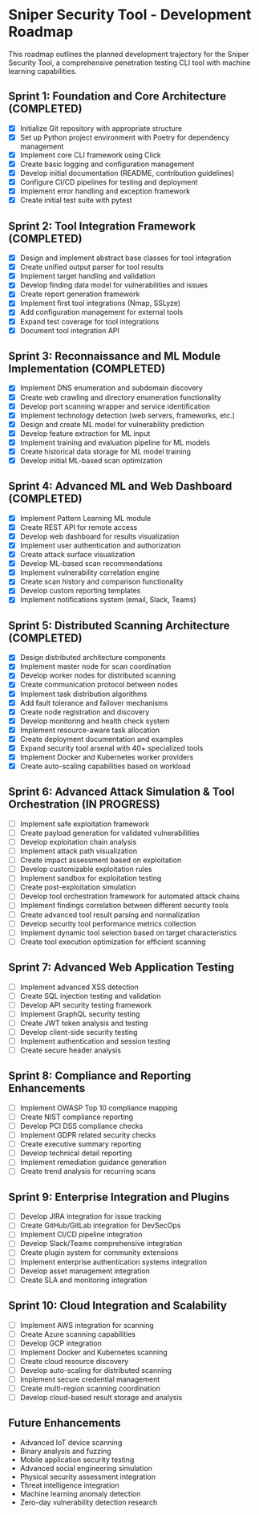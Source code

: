 # Sniper Security Tool - Development Roadmap

This roadmap outlines the planned development trajectory for the Sniper Security Tool, a comprehensive penetration testing CLI tool with machine learning capabilities.

## Sprint 1: Foundation and Core Architecture (COMPLETED)
- [x] Initialize Git repository with appropriate structure
- [x] Set up Python project environment with Poetry for dependency management
- [x] Implement core CLI framework using Click
- [x] Create basic logging and configuration management
- [x] Develop initial documentation (README, contribution guidelines)
- [x] Configure CI/CD pipelines for testing and deployment
- [x] Implement error handling and exception framework
- [x] Create initial test suite with pytest

## Sprint 2: Tool Integration Framework (COMPLETED)
- [x] Design and implement abstract base classes for tool integration
- [x] Create unified output parser for tool results
- [x] Implement target handling and validation
- [x] Develop finding data model for vulnerabilities and issues
- [x] Create report generation framework
- [x] Implement first tool integrations (Nmap, SSLyze)
- [x] Add configuration management for external tools
- [x] Expand test coverage for tool integrations
- [x] Document tool integration API

## Sprint 3: Reconnaissance and ML Module Implementation (COMPLETED)
- [x] Implement DNS enumeration and subdomain discovery
- [x] Create web crawling and directory enumeration functionality
- [x] Develop port scanning wrapper and service identification
- [x] Implement technology detection (web servers, frameworks, etc.)
- [x] Design and create ML model for vulnerability prediction
- [x] Develop feature extraction for ML input
- [x] Implement training and evaluation pipeline for ML models
- [x] Create historical data storage for ML model training
- [x] Develop initial ML-based scan optimization

## Sprint 4: Advanced ML and Web Dashboard (COMPLETED)
- [x] Implement Pattern Learning ML module
- [x] Create REST API for remote access
- [x] Develop web dashboard for results visualization
- [x] Implement user authentication and authorization
- [x] Create attack surface visualization
- [x] Develop ML-based scan recommendations
- [x] Implement vulnerability correlation engine
- [x] Create scan history and comparison functionality
- [x] Develop custom reporting templates
- [x] Implement notifications system (email, Slack, Teams)

## Sprint 5: Distributed Scanning Architecture (COMPLETED)
- [x] Design distributed architecture components
- [x] Implement master node for scan coordination
- [x] Develop worker nodes for distributed scanning
- [x] Create communication protocol between nodes
- [x] Implement task distribution algorithms
- [x] Add fault tolerance and failover mechanisms
- [x] Create node registration and discovery
- [x] Develop monitoring and health check system
- [x] Implement resource-aware task allocation
- [x] Create deployment documentation and examples
- [x] Expand security tool arsenal with 40+ specialized tools
- [x] Implement Docker and Kubernetes worker providers
- [x] Create auto-scaling capabilities based on workload

## Sprint 6: Advanced Attack Simulation & Tool Orchestration (IN PROGRESS)
- [ ] Implement safe exploitation framework
- [ ] Create payload generation for validated vulnerabilities
- [ ] Develop exploitation chain analysis
- [ ] Implement attack path visualization
- [ ] Create impact assessment based on exploitation
- [ ] Develop customizable exploitation rules
- [ ] Implement sandbox for exploitation testing
- [ ] Create post-exploitation simulation
- [ ] Develop tool orchestration framework for automated attack chains
- [ ] Implement findings correlation between different security tools
- [ ] Create advanced tool result parsing and normalization
- [ ] Develop security tool performance metrics collection
- [ ] Implement dynamic tool selection based on target characteristics
- [ ] Create tool execution optimization for efficient scanning

## Sprint 7: Advanced Web Application Testing
- [ ] Implement advanced XSS detection
- [ ] Create SQL injection testing and validation
- [ ] Develop API security testing framework
- [ ] Implement GraphQL security testing
- [ ] Create JWT token analysis and testing
- [ ] Develop client-side security testing
- [ ] Implement authentication and session testing
- [ ] Create secure header analysis

## Sprint 8: Compliance and Reporting Enhancements
- [ ] Implement OWASP Top 10 compliance mapping
- [ ] Create NIST compliance reporting
- [ ] Develop PCI DSS compliance checks
- [ ] Implement GDPR related security checks
- [ ] Create executive summary reporting
- [ ] Develop technical detail reporting
- [ ] Implement remediation guidance generation
- [ ] Create trend analysis for recurring scans

## Sprint 9: Enterprise Integration and Plugins
- [ ] Develop JIRA integration for issue tracking
- [ ] Create GitHub/GitLab integration for DevSecOps
- [ ] Implement CI/CD pipeline integration
- [ ] Develop Slack/Teams comprehensive integration
- [ ] Create plugin system for community extensions
- [ ] Implement enterprise authentication systems integration
- [ ] Develop asset management integration
- [ ] Create SLA and monitoring integration

## Sprint 10: Cloud Integration and Scalability
- [ ] Implement AWS integration for scanning
- [ ] Create Azure scanning capabilities
- [ ] Develop GCP integration
- [ ] Implement Docker and Kubernetes scanning
- [ ] Create cloud resource discovery
- [ ] Develop auto-scaling for distributed scanning
- [ ] Implement secure credential management
- [ ] Create multi-region scanning coordination
- [ ] Develop cloud-based result storage and analysis

## Future Enhancements
- Advanced IoT device scanning
- Binary analysis and fuzzing
- Mobile application security testing
- Advanced social engineering simulation
- Physical security assessment integration
- Threat intelligence integration
- Machine learning anomaly detection
- Zero-day vulnerability detection research